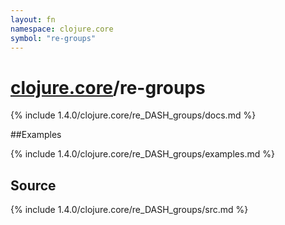 ```yaml
---
layout: fn
namespace: clojure.core
symbol: "re-groups"
---
```


# [clojure.core](../)/re-groups

{% include 1.4.0/clojure.core/re_DASH_groups/docs.md %}

##Examples

{% include 1.4.0/clojure.core/re_DASH_groups/examples.md %}
## Source
{% include 1.4.0/clojure.core/re_DASH_groups/src.md %}

